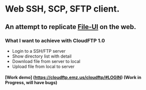 # Web SSH, SCP, SFTP client.

## An attempt to replicate [File-UI](https://www.cs.drexel.edu/~qy44/fileui/) on the web.

### What I want to achieve with CloudFTP 1.0

* Login to a SSH/FTP server
* Show directory list with detail
* Download file from server to local
* Upload file from local to server

#### [Work demo] (https://cloudftp.emz.us/cloudftp/#LOGIN) (Work in Progress, will have bugs)
